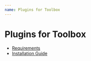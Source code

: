 ```yaml
---
name: Plugins for Toolbox
---
```


# Plugins for Toolbox

* [Requirements](toolbox_plugin_deployment/requirement)
* [Installation Guide](toolbox_plugin_deployment/installation)